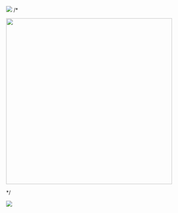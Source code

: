 <img src="./border.svg"/>
/*<p align="left">
    <img width="450px" src="https://last-fm-badge.vercel.app/lastfm-badge?username=Eddev000%20&font=Bricolage+Grotesque&weight=500" />
</p>*/
<p align="left">
    <a href="" > 
     <img src="https://goodreads-readme-card.vercel.app/api/currently-reading?user=156779971-edson-mayber&theme=darkred&font=Poppins&weight=500&topbar=true" /> 
   </a>
 </p>